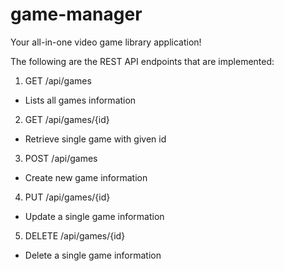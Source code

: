 # game-manager

Your all-in-one video game library application!

The following are the REST API endpoints that are implemented:


1. GET /api/games
- Lists all games information

2. GET /api/games/{id}
- Retrieve single game with given id

3. POST /api/games
- Create new game information

4. PUT /api/games/{id}
- Update a single game information

5. DELETE /api/games/{id}
- Delete a single game information
